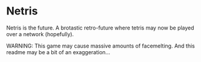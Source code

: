 Netris
======

Netris is the future.  A brotastic retro-future where tetris may now be played over a network (hopefully).

WARNING:  This game may cause massive amounts of facemelting.  And this readme may be a bit of an exaggeration...
